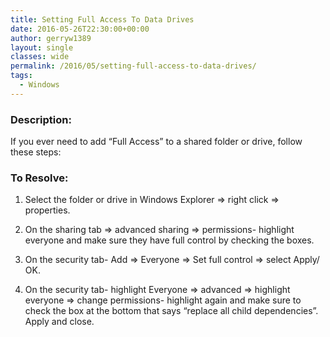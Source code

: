 ```yaml
---
title: Setting Full Access To Data Drives
date: 2016-05-26T22:30:00+00:00
author: gerryw1389
layout: single
classes: wide
permalink: /2016/05/setting-full-access-to-data-drives/
tags:
  - Windows
---
```

<!--more-->

### Description:

If you ever need to add &#8220;Full Access&#8221; to a shared folder or drive, follow these steps:

### To Resolve:

1. Select the folder or drive in Windows Explorer => right click => properties.

2. On the sharing tab => advanced sharing => permissions- highlight everyone and make sure they have full control by checking the boxes.

3. On the security tab- Add => Everyone => Set full control => select Apply/ OK.

4. On the security tab- highlight Everyone => advanced => highlight everyone => change permissions- highlight again and make sure to check the box at the bottom that says &#8220;replace all child dependencies&#8221;. Apply and close.